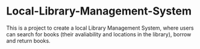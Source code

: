# Local-Library-Management-System
This is a project to create a local Library Management System, where users can search for books (their avaliability and locations in the library), borrow and return books.
